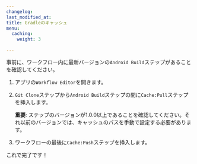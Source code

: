 ```yaml
---
changelog:
last_modified_at:
title: Gradleのキャッシュ
menu:
  caching:
    weight: 3

---
```

事前に、ワークフロー内に最新バージョンの`Android Build`ステップがあることを確認してください。

1. アプリの`Workflow Editor`を開きます。
2. `Git Clone`ステップから`Android Build`ステップの間に`Cache:Pull`ステップを挿入します。

   **重要**: ステップのバージョンが1.0.0以上であることを確認してください。それ以前のバージョンでは、キャッシュのパスを手動で設定する必要があります。
3. ワークフローの最後に`Cache:Push`ステップを挿入します。

これで完了です！